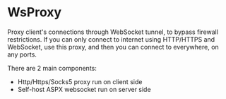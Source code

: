 # WsProxy
Proxy client's connections through WebSocket tunnel, to bypass firewall restrictions. If you can only connect to internet using HTTP/HTTPS and WebSocket, use this proxy, and then you can connect to everywhere, on any ports.

There are 2 main components:
- Http/Https/Socks5 proxy run on client side
- Self-host ASPX websocket run on server side
